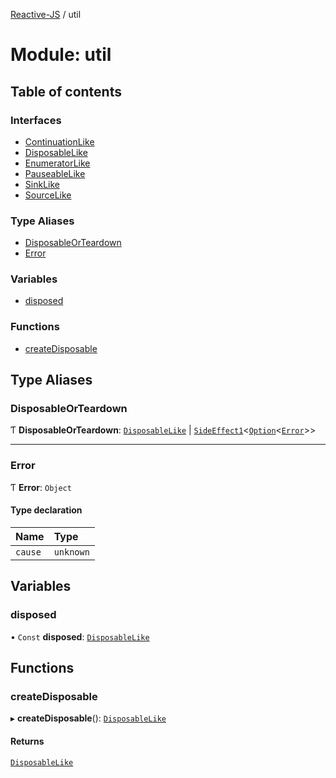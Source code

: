 [Reactive-JS](../README.md) / util

# Module: util

## Table of contents

### Interfaces

- [ContinuationLike](../interfaces/util.ContinuationLike.md)
- [DisposableLike](../interfaces/util.DisposableLike.md)
- [EnumeratorLike](../interfaces/util.EnumeratorLike.md)
- [PauseableLike](../interfaces/util.PauseableLike.md)
- [SinkLike](../interfaces/util.SinkLike.md)
- [SourceLike](../interfaces/util.SourceLike.md)

### Type Aliases

- [DisposableOrTeardown](util.md#disposableorteardown)
- [Error](util.md#error)

### Variables

- [disposed](util.md#disposed)

### Functions

- [createDisposable](util.md#createdisposable)

## Type Aliases

### DisposableOrTeardown

Ƭ **DisposableOrTeardown**: [`DisposableLike`](../interfaces/util.DisposableLike.md) \| [`SideEffect1`](functions.md#sideeffect1)<[`Option`](functions.md#option)<[`Error`](util.md#error)\>\>

___

### Error

Ƭ **Error**: `Object`

#### Type declaration

| Name | Type |
| :------ | :------ |
| `cause` | `unknown` |

## Variables

### disposed

• `Const` **disposed**: [`DisposableLike`](../interfaces/util.DisposableLike.md)

## Functions

### createDisposable

▸ **createDisposable**(): [`DisposableLike`](../interfaces/util.DisposableLike.md)

#### Returns

[`DisposableLike`](../interfaces/util.DisposableLike.md)
